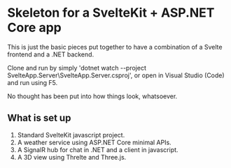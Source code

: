 # Skeleton for a SvelteKit + ASP.NET Core app

This is just the basic pieces put together to have a combination of a Svelte frontend and a .NET backend.

Clone and run by simply 'dotnet watch --project SvelteApp.Server\SvelteApp.Server.csproj', or open in Visual Studio (Code) and run using F5.

No thought has been put into how things look, whatsoever.

## What is set up

1. Standard SvelteKit javascript project.
2. A weather service using ASP.NET Core minimal APIs.
3. A SignalR hub for chat in .NET and a client in javascript.
4. A 3D view using Threlte and Three.js.
